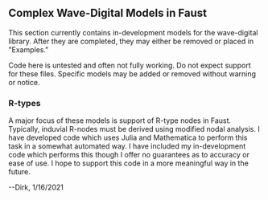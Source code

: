 ## Complex Wave-Digital Models in Faust

This section currently contains in-development models for the wave-digital library. After they are completed, they may either be removed or placed in "Examples."

Code here is untested and often not fully working. Do not expect support for these files. Specific models may be added or removed without warning or notice.  

### R-types

A major focus of these models is support of R-type nodes in Faust. Typically, induvial R-nodes must be derived using modified nodal analysis. I have developed code which uses Julia and Mathematica to perform this task in a somewhat automated way. I have included my in-development code which performs this though I offer no guarantees as to accuracy or ease of use. I hope to support this code in a more meaningful way in the future.

--Dirk, 1/16/2021
